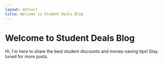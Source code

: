 ```yaml
---
layout: default
title: Welcome to Student Deals Blog
---
```

# Welcome to Student Deals Blog

Hi, I'm here to share the best student discounts and money-saving tips! Stay tuned for more posts.
